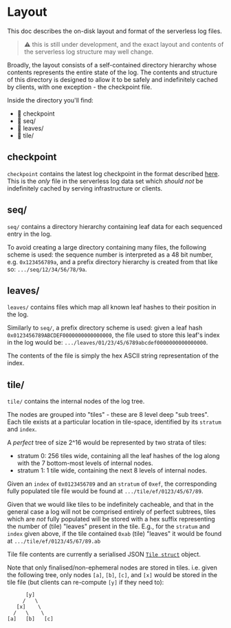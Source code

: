 Layout
======

This doc describes the on-disk layout and format of the serverless log files.

> :warning: this is still under development, and the exact layout and contents
> of the serverless log structure may well change.

Broadly, the layout consists of a self-contained directory hierarchy whose
contents represents the entire state of the log.
The contents and structure of this directory is designed to allow it to be safely
and indefinitely cached by clients, with one exception - the checkpoint file.

Inside the directory you'll find:

 * :page_facing_up: checkpoint
 * :file_folder: seq/
 * :file_folder: leaves/
 * :file_folder: tile/

checkpoint
----------
`checkpoint` contains the latest log checkpoint in the format described
[here](/formats/log).
This is the *only* file in the serverless log data set which *should not* be
indefinitely cached by serving infrastructure or clients.

seq/
----
`seq/` contains a directory hierarchy containing leaf data for each sequenced
entry in the log.

To avoid creating a large directory containing many files, the following scheme
is used: the sequence number is interpreted as a 48 bit number, e.g.
`0x123456789a`, and a prefix directory hierarchy is created from that like so:
`.../seq/12/34/56/78/9a`.

leaves/
-------
`leaves/` contains files which map all known leaf hashes to their position in
the log.

Similarly to `seq/`, a prefix directory scheme is used: given a leaf hash
`0x0123456789ABCDEF0000000000000000`, the file used to store this leaf's index
in the log would be: `.../leaves/01/23/45/6789abcdef0000000000000000`.

The contents of the file is simply the hex ASCII string representation of the
index.

tile/
-----
`tile/` contains the internal nodes of the log tree.

The nodes are grouped into "tiles" - these are 8 level deep "sub trees".
Each tile exists at a particular location in tile-space, identified by its
`stratum` and `index`.

A *perfect* tree of size 2^16 would be represented by two strata of tiles:
 - stratum 0: 256 tiles wide, containing all the leaf hashes of the log along with
   the 7 bottom-most levels of internal nodes.
 - stratum 1: 1 tile wide, containing the next 8 levels of internal nodes.

Given an `index` of `0x0123456789` and an `stratum` of `0xef`, the corresponding
fully populated tile file would be found at `.../tile/ef/0123/45/67/89`.

Given that we would like tiles to be indefinitely cacheable, and that in
the general case a log will not be comprised entirely of perfect subtrees, tiles
which are *not* fully populated will be stored with a hex suffix representing
the number of (tile) "leaves" present in the tile.  E.g., for the `stratum` and
`index` given above, if the tile contained `0xab` (tile) "leaves" it would be
found at `.../tile/ef/0123/45/67/89.ab`

Tile file contents are currently a serialised JSON
[`Tile struct`](../../api/state.go) object.

Note that only finalised/non-ephemeral nodes are stored in tiles.
i.e. given the following tree, only nodes `[a]`, `[b]`, `[c]`, and `[x]` would
be stored in the tile file (but clients can re-compute `[y]` if they need to):
```
      [y]
     /   \
   [x]    \
  /   \    \
[a]   [b]   [c]
```